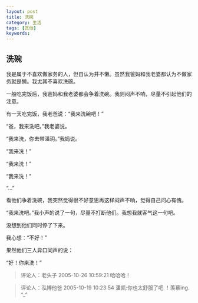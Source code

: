 ```yaml
---
layout: post
title: 洗碗
category: 生活
tags: [其他]
keywords:
---
```


## 洗碗

我是属于不喜欢做家务的人，但自认为并不懒。虽然我爸妈和我老婆都认为不做家务就是懒。我尤其不喜欢洗碗。 

一般吃完饭后，我爸妈和我老婆都会争着洗碗。我则闷声不响，尽量不引起他们的注意。 

有一天吃完饭，我老爸说：“我来洗碗吧！” 

“爸，我来洗吧。”我老婆说。 

“我来洗，你去带潘玥。”我妈说。 

“我来洗！” 

“我来洗！” 

“我来洗！” 

“…” 

看他们争着洗碗，我突然觉得很不好意思再这样闷声不响，觉得自己问心有愧。 

“我来洗吧。”我小声的说了一句，尽量不打断他们。我想我就客气这一句吧。 

没想到他们同时停了下来。

我心想：“不好！” 

果然他们三人异口同声的说： 

“好！你来洗！”


> 评论人：老头子   2005-10-26 10:59:21
> 哈哈哈！

> 评论人：泓博他爸   2005-10-19 10:23:54
> 潘凯:你也太舒服了吧 ！羡慕ing. ^_^
